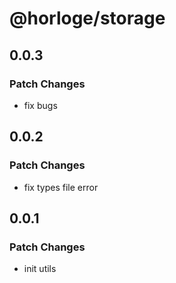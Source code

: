 # @horloge/storage

## 0.0.3

### Patch Changes

- fix bugs

## 0.0.2

### Patch Changes

- fix types file error

## 0.0.1

### Patch Changes

- init utils

